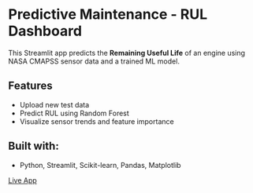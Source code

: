 #  Predictive Maintenance - RUL Dashboard

This Streamlit app predicts the **Remaining Useful Life** of an engine using NASA CMAPSS sensor data and a trained ML model.

##  Features

- Upload new test data
- Predict RUL using Random Forest
- Visualize sensor trends and feature importance

##  Built with:
- Python, Streamlit, Scikit-learn, Pandas, Matplotlib

 [Live App](https://neeraj015-predictive-maintenance.streamlit.app/)
